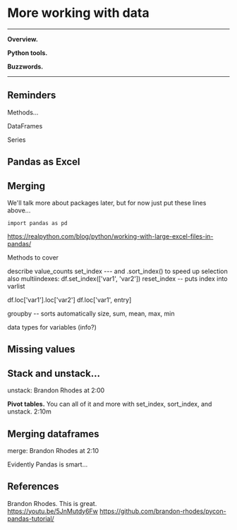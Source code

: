 
# More working with data 

---
**Overview.** 

**Python tools.**  

**Buzzwords.**  

---

## Reminders

Methods...

DataFrames

Series 


## Pandas as Excel 


## Merging


We'll talk more about packages later, but for now just put these lines above...

```
import pandas as pd
```

https://realpython.com/blog/python/working-with-large-excel-files-in-pandas/


Methods to cover

describe
value_counts
set_index  --- and  .sort_index() to speed up selection 
also multiindexes:  df.set_index(['var1', 'var2'])
reset_index -- puts index into varlist 

df.loc['var1'].loc['var2']
df.loc['var1', entry]

groupby -- sorts automatically 
size, sum, mean, max, min 

data types for variables (info?)

## Missing values 


## Stack and unstack...  

unstack:  Brandon Rhodes at 2:00 
 

**Pivot tables.** You can all of it and more with set_index, sort_index, and unstack.  2:10m



## Merging dataframes 

merge:  Brandon Rhodes at 2:10 

Evidently Pandas is smart... 



## References 

Brandon Rhodes.  This is great.  
https://youtu.be/5JnMutdy6Fw
https://github.com/brandon-rhodes/pycon-pandas-tutorial/

